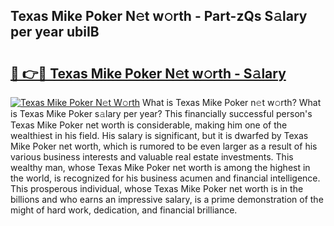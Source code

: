 ## Texas Mike Poker N𝚎t w𝚘rth - Part-zQs S𝚊lary per year ubiIB

# <h2><a href="http://gc0f61.nevu.top/?p=Texas+Mike+Poker">🔗 👉🔴 Texas Mike Poker N𝚎t w𝚘rth - S𝚊lary</a></h2>

[![Texas Mike Poker N𝚎t W𝚘rth](https://i.imgur.com/Oavwk0R.jpeg)](http://gc0f61.nevu.top/?p=Texas+Mike+Poker)
What is Texas Mike Poker n𝚎t w𝚘rth? What is Texas Mike Poker s𝚊lary per year?
This financially successful person's Texas Mike Poker net worth is considerable, making him one of the wealthiest in his field. His salary is significant, but it is dwarfed by Texas Mike Poker net worth, which is rumored to be even larger as a result of his various business interests and valuable real estate investments. This wealthy man, whose Texas Mike Poker net worth is among the highest in the world, is recognized for his business acumen and financial intelligence. This prosperous individual, whose Texas Mike Poker net worth is in the billions and who earns an impressive salary, is a prime demonstration of the might of hard work, dedication, and financial brilliance.
